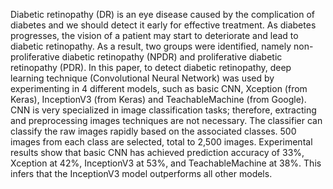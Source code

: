 Diabetic retinopathy (DR) is an eye disease caused by the complication of diabetes and we should detect it early for effective treatment. As diabetes progresses, the vision of a patient may start to deteriorate and lead to diabetic retinopathy. As a result, two groups were identified, namely non-proliferative diabetic retinopathy (NPDR) and proliferative diabetic retinopathy (PDR). In this paper, to detect diabetic retinopathy, deep learning technique (Convolutional Neural Network) was used by experimenting in 4 different models, such as basic CNN, Xception (from Keras), InceptionV3 (from Keras) and TeachableMachine (from Google). CNN is very specialized in image classification tasks; therefore, extracting and preprocessing images techniques are not necessary.  The classifier can classify the raw images rapidly based on the associated classes. 500 images from each class are selected, total to 2,500 images. Experimental results show that basic CNN has achieved prediction accuracy of 33%, Xception at 42%, InceptionV3 at 53%, and TeachableMachine at 38%. This infers that the InceptionV3 model outperforms all other models. 
